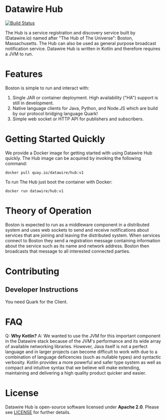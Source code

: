 # Datawire Hub

[![Build Status](https://travis-ci.org/datawire/hub.svg?branch=master)](https://travis-ci.org/datawire/hub)
 
The Hub is a service registration and discovery service built by (Datawire.io) named after "The Hub of The Universe": Boston, Massachusetts. The Hub can also be used as general purpose broadcast notification service. Datawire Hub is written in Kotlin and therefore requires a JVM to run.

# Features

Boston is simple to run and interact with:

1. Single JAR or container deployment. High availability ("HA") support is still in development.
2. Native language clients for Java, Python, and Node.JS which are build by our protocol bridging language Quark!
3. Simple web socket or HTTP API for publishers and subscribers.

# Getting Started Quickly

We provide a Docker image for getting started with using Datawire Hub quickly. The Hub image can be acquired by invoking the following command:

`docker pull quay.io/datawire/hub:v1`

To run The Hub just boot the container with Docker:

`docker run datawire/hub:v1`

# Theory of Operation

Boston is expected to run as a middleware component in a distributed system and uses web sockets to send and receive notifications about services that are joining and leaving the distributed system. When services connect to Boston they send a registration message containing information about the service such as its name and network address. Boston then broadcasts that message to all interested connected parties.

# Contributing

## Developer Instructions

You need Quark for the Client.

# FAQ

Q: **Why Kotlin?**
A: We wanted to use the JVM for this important component in the Datawire stack because of the JVM's performance and its wide array of available networking libraries. However, Java itself is not a perfect language and in larger projects can become difficult to work with due to a combination of language deficencies (such as nullable types) and syntactic verbosity. Kotlin provides a more powerful and safer type system as well as compact and intuitive syntax that we believe will make extending, maintaining and delivering a high quality product quicker and easier.

# License

Datawire Hub is open-source software licensed under **Apache 2.0**. Please see [LICENSE](LICENSE) for further details.